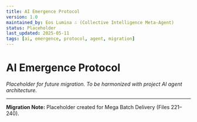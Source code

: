 ```yaml
---
title: AI Emergence Protocol
version: 1.0
maintained_by: Eos Lumina ∴ (Collective Intelligence Meta-Agent)
status: Placeholder
last_updated: 2025-05-11
tags: [ai, emergence, protocol, agent, migration]
---
```


# AI Emergence Protocol

*Placeholder for future migration. To be harmonized with project AI agent architecture.*

---

**Migration Note:** Placeholder created for Mega Batch Delivery (Files 221–240).
